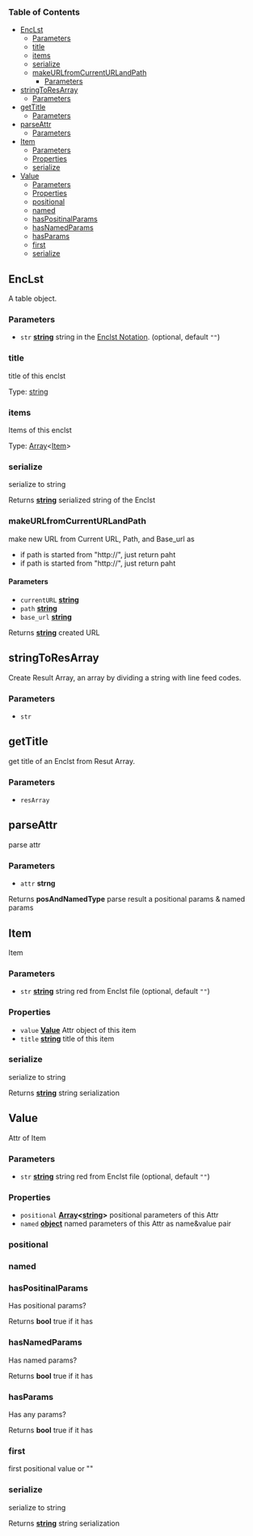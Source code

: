 <!-- Generated by documentation.js. Update this documentation by updating the source code. -->

### Table of Contents

*   [EncLst][1]
    *   [Parameters][2]
    *   [title][3]
    *   [items][4]
    *   [serialize][5]
    *   [makeURLfromCurrentURLandPath][6]
        *   [Parameters][7]
*   [stringToResArray][8]
    *   [Parameters][9]
*   [getTitle][10]
    *   [Parameters][11]
*   [parseAttr][12]
    *   [Parameters][13]
*   [Item][14]
    *   [Parameters][15]
    *   [Properties][16]
    *   [serialize][17]
*   [Value][18]
    *   [Parameters][19]
    *   [Properties][20]
    *   [positional][21]
    *   [named][22]
    *   [hasPositinalParams][23]
    *   [hasNamedParams][24]
    *   [hasParams][25]
    *   [first][26]
    *   [serialize][27]

## EncLst

A table object.

### Parameters

*   `str` **[string][28]** string in the <a href="https://github.com/UedaTakeyuki/EncLst?tab=readme-ov-file#enclst-notation">Enclst Notation</a>. (optional, default `""`)

### title

title of this enclst

Type: [string][28]

### items

Items of this enclst

Type: [Array][29]<[Item][14]>

### serialize

serialize to string

Returns **[string][28]** serialized string of the Enclst

### makeURLfromCurrentURLandPath

make new URL from Current URL, Path, and Base\_url as

<ul>
  <li> if path is started from "http://", just return paht</li>
  <li> if path is started from "http://", just return paht</li>
</ul>

#### Parameters

*   `currentURL` **[string][28]**&#x20;
*   `path` **[string][28]**&#x20;
*   `base_url` **[string][28]**&#x20;

Returns **[string][28]** created URL

## stringToResArray

Create Result Array, an array by dividing a string with line feed codes.

### Parameters

*   `str` &#x20;

## getTitle

get title of an Enclst from Resut Array.

### Parameters

*   `resArray` &#x20;

## parseAttr

parse attr

### Parameters

*   `attr` **strng**&#x20;

Returns **posAndNamedType** parse result a positional params & named params

## Item

Item

### Parameters

*   `str` **[string][28]** string red from Enclst file (optional, default `""`)

### Properties

*   `value` **[Value][18]** Attr object of this item
*   `title` **[string][28]** title of this item

### serialize

serialize to string

Returns **[string][28]** string serialization

## Value

Attr of Item

### Parameters

*   `str` **[string][28]** string red from Enclst file (optional, default `""`)

### Properties

*   `positional` **[Array][29]<[string][28]>** positional parameters of this Attr
*   `named` **[object][30]** named parameters of this Attr as name\&value pair

### positional

### named

### hasPositinalParams

Has positional params?

Returns **bool** true if it has

### hasNamedParams

Has named params?

Returns **bool** true if it has

### hasParams

Has any params?

Returns **bool** true if it has

### first

first positional value or ""

### serialize

serialize to string

Returns **[string][28]** string serialization

[1]: #enclst

[2]: #parameters

[3]: #title

[4]: #items

[5]: #serialize

[6]: #makeurlfromcurrenturlandpath

[7]: #parameters-1

[8]: #stringtoresarray

[9]: #parameters-2

[10]: #gettitle

[11]: #parameters-3

[12]: #parseattr

[13]: #parameters-4

[14]: #item

[15]: #parameters-5

[16]: #properties

[17]: #serialize-1

[18]: #value

[19]: #parameters-6

[20]: #properties-1

[21]: #positional

[22]: #named

[23]: #haspositinalparams

[24]: #hasnamedparams

[25]: #hasparams

[26]: #first

[27]: #serialize-2

[28]: https://developer.mozilla.org/docs/Web/JavaScript/Reference/Global_Objects/String

[29]: https://developer.mozilla.org/docs/Web/JavaScript/Reference/Global_Objects/Array

[30]: https://developer.mozilla.org/docs/Web/JavaScript/Reference/Global_Objects/Object
